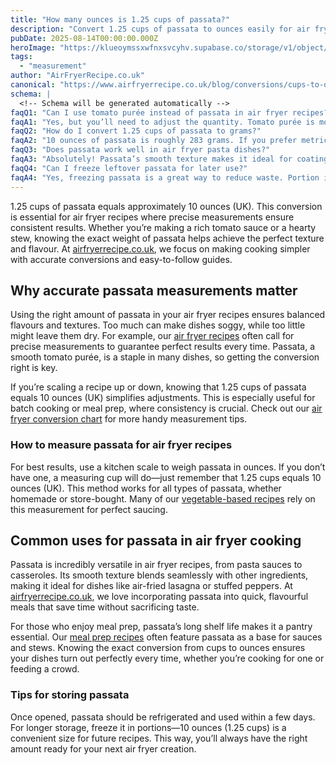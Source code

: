 ```yaml
---
title: "How many ounces is 1.25 cups of passata?"
description: "Convert 1.25 cups of passata to ounces easily for air fryer recipes. Get precise measurements for perfect cooking results every time."
pubDate: 2025-08-14T00:00:00.000Z
heroImage: "https://klueoymssxwfnxsvcyhv.supabase.co/storage/v1/object/public/Shmucket/how-many-ounces-is-1-25-cups-of-passata.webp"
tags:
  - "measurement"
author: "AirFryerRecipe.co.uk"
canonical: "https://www.airfryerrecipe.co.uk/blog/conversions/cups-to-ounces/how-many-ounces-is-1-25-cups-of-passata"
schema: |
  <!-- Schema will be generated automatically -->
faqQ1: "Can I use tomato purée instead of passata in air fryer recipes?"
faqA1: "Yes, but you’ll need to adjust the quantity. Tomato purée is more concentrated, so use half the amount and dilute with water. For example, if a recipe calls for 10 ounces (1.25 cups) of passata, use 5 ounces of tomato purée mixed with 5 ounces of water."
faqQ2: "How do I convert 1.25 cups of passata to grams?"
faqA2: "10 ounces of passata is roughly 283 grams. If you prefer metric measurements, this conversion ensures accuracy in your air fryer recipes. A kitchen scale is the easiest way to measure grams precisely."
faqQ3: "Does passata work well in air fryer pasta dishes?"
faqA3: "Absolutely! Passata’s smooth texture makes it ideal for coating pasta evenly. Try it in our air fryer spaghetti bake or as a base for stuffed shells. Just remember to measure carefully—1.25 cups (10 ounces) is perfect for most recipes."
faqQ4: "Can I freeze leftover passata for later use?"
faqA4: "Yes, freezing passata is a great way to reduce waste. Portion it into 10-ounce (1.25-cup) servings for easy use in future recipes. Thaw in the fridge overnight before cooking for best results."
---
```

<p>1.25 cups of passata equals approximately 10 ounces (UK). This conversion is essential for air fryer recipes where precise measurements ensure consistent results. Whether you’re making a rich tomato sauce or a hearty stew, knowing the exact weight of passata helps achieve the perfect texture and flavour. At <a href=https://www.airfryerrecipe.co.uk>airfryerrecipe.co.uk</a>, we focus on making cooking simpler with accurate conversions and easy-to-follow guides.</p>  

<h2>Why accurate passata measurements matter</h2>  
<p>Using the right amount of passata in your air fryer recipes ensures balanced flavours and textures. Too much can make dishes soggy, while too little might leave them dry. For example, our <a href=https://www.airfryerrecipe.co.uk/recipes>air fryer recipes</a> often call for precise measurements to guarantee perfect results every time. Passata, a smooth tomato purée, is a staple in many dishes, so getting the conversion right is key.</p>  

<p>If you’re scaling a recipe up or down, knowing that 1.25 cups of passata equals 10 ounces (UK) simplifies adjustments. This is especially useful for batch cooking or meal prep, where consistency is crucial. Check out our <a href=https://www.airfryerrecipe.co.uk/air-fryer-conversion-chart>air fryer conversion chart</a> for more handy measurement tips.</p>  

<h3>How to measure passata for air fryer recipes</h3>  
<p>For best results, use a kitchen scale to weigh passata in ounces. If you don’t have one, a measuring cup will do—just remember that 1.25 cups equals 10 ounces (UK). This method works for all types of passata, whether homemade or store-bought. Many of our <a href=https://www.airfryerrecipe.co.uk/recipe-category/vegetables>vegetable-based recipes</a> rely on this measurement for perfect saucing.</p>  

<h2>Common uses for passata in air fryer cooking</h2>  
<p>Passata is incredibly versatile in air fryer recipes, from pasta sauces to casseroles. Its smooth texture blends seamlessly with other ingredients, making it ideal for dishes like air-fried lasagna or stuffed peppers. At <a href=https://www.airfryerrecipe.co.uk>airfryerrecipe.co.uk</a>, we love incorporating passata into quick, flavourful meals that save time without sacrificing taste.</p>  

<p>For those who enjoy meal prep, passata’s long shelf life makes it a pantry essential. Our <a href=https://www.airfryerrecipe.co.uk/recipe-category/meal-prep>meal prep recipes</a> often feature passata as a base for sauces and stews. Knowing the exact conversion from cups to ounces ensures your dishes turn out perfectly every time, whether you’re cooking for one or feeding a crowd.</p>  

<h3>Tips for storing passata</h3>  
<p>Once opened, passata should be refrigerated and used within a few days. For longer storage, freeze it in portions—10 ounces (1.25 cups) is a convenient size for future recipes. This way, you’ll always have the right amount ready for your next air fryer creation.</p>
